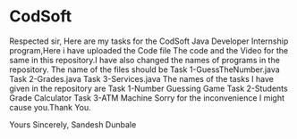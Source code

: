 # CodSoft
Respected sir,
  Here are my tasks for the CodSoft Java Developer Internship program,Here i have uploaded the Code file The code and the Video for the same in this repository.I have also changed the names
of programs in the repository. The name of the files should be 
Task 1-GuessTheNumber.java
Task 2-Grades.java
Task 3-Services.java
The names of the tasks I have given in the repository are
Task 1-Number Guessing Game
Task 2-Students Grade Calculator
Task 3-ATM Machine
Sorry for the inconvenience I might cause you.Thank You.

Yours Sincerely,
Sandesh Dunbale

